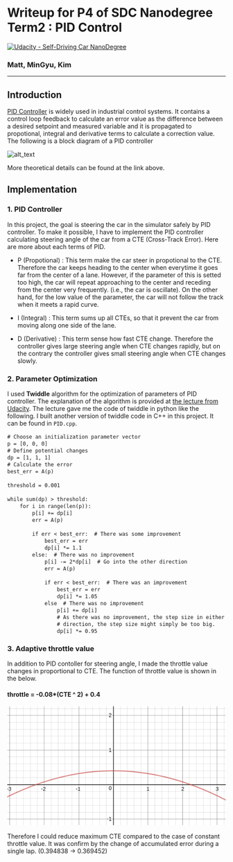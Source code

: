 # Writeup for P4 of SDC Nanodegree Term2 : PID Control
[![Udacity - Self-Driving Car NanoDegree](https://s3.amazonaws.com/udacity-sdc/github/shield-carnd.svg)](http://www.udacity.com/drive)

### Matt, MinGyu, Kim
---

[image1]: https://upload.wikimedia.org/wikipedia/commons/thumb/4/43/PID_en.svg/400px-PID_en.svg.png "PID"
[image2]: ./figures/graph_throttle.png "GRAPH_THROTTLE"

## Introduction

[PID Controller](https://en.wikipedia.org/wiki/PID_controller) is widely used in industrial control systems. It contains a control loop feedback to calculate an error value as the difference between a desired setpoint and measured variable and it is propagated to propotional, integral and derivative terms to calculate a correction value.
The following is a block diagram of a PID controller

![alt_text][image1]

More theoretical details can be found at the link above.

## Implementation

### 1. PID Controller
In this project, the goal is steering the car in the simulator safely by PID controller. To make it possible, I have to implement the PID controller calculating steering angle of the car from a CTE (Cross-Track Error). Here are more about each terms of PID.

* P (Propotional) : This term make the car steer in propotional to the CTE. Therefore the car keeps heading to the center when everytime it goes far from the center of a lane. However, if the parameter of this is setted too high, the car will repeat approaching to the center and receding from the center very frequently. (i.e., the car is oscillate). On the other hand, for the low value of the parameter, the car will not follow the track when it meets a rapid curve.

* I (Integral) : This term sums up all CTEs, so that it prevent the car from moving along one side of the lane.

* D (Derivative) : This term sense how fast CTE change. Therefore the controller gives large steering angle when CTE changes rapidly, but on the contrary the controller gives small steering angle when CTE changes slowly.

### 2. Parameter Optimization

I used **Twiddle** algorithm for the optimization of parameters of PID controller. The explanation of the algorithm is provided at [the lecture from Udacity](https://www.youtube.com/watch?v=2uQ2BSzDvXs). The lecture gave me the code of twiddle in python like the following. I built another version of twiddle code in C++ in this project. It can be found in `PID.cpp`.  

```{.python}
# Choose an initialization parameter vector
p = [0, 0, 0]
# Define potential changes
dp = [1, 1, 1]
# Calculate the error
best_err = A(p)

threshold = 0.001

while sum(dp) > threshold:
    for i in range(len(p)):
        p[i] += dp[i]
        err = A(p)

        if err < best_err:  # There was some improvement
            best_err = err
            dp[i] *= 1.1
        else:  # There was no improvement
            p[i] -= 2*dp[i]  # Go into the other direction
            err = A(p)

            if err < best_err:  # There was an improvement
                best_err = err
                dp[i] *= 1.05
            else  # There was no improvement
                p[i] += dp[i]
                # As there was no improvement, the step size in either
                # direction, the step size might simply be too big.
                dp[i] *= 0.95
```

### 3. Adaptive throttle value

In addition to PID contoller for steering angle, I made the throttle value changes in proportional to CTE. The function of throttle value is shown in the below.

#### throttle = -0.08*(CTE ^ 2) + 0.4

![alt_text][image2]

Therefore I could reduce maximum CTE compared to the case of constant throttle value. It was confirm by the change of accumulated error during a single lap. (0.394838 -> 0.369452)
